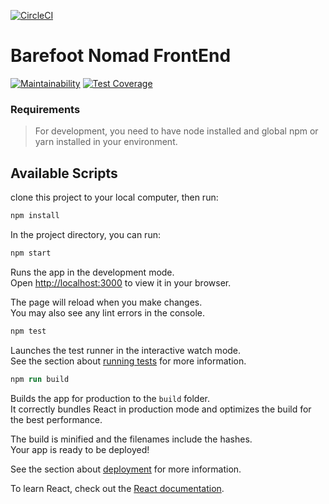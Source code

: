 [![CircleCI](https://circleci.com/gh/atlp-rwanda/elites-bn-fe/tree/dev.svg?style=svg&circle-token=f02327d66245fdb7fe005f489db5b9e1cd11ee3c)](https://circleci.com/gh/atlp-rwanda/elites-bn-fe/tree/dev)
# Barefoot Nomad FrontEnd
[![Maintainability](https://api.codeclimate.com/v1/badges/fbfe351329ae4b62a71e/maintainability)](https://codeclimate.com/github/atlp-rwanda/elites-bn-fe/maintainability) [![Test Coverage](https://api.codeclimate.com/v1/badges/fbfe351329ae4b62a71e/test_coverage)](https://codeclimate.com/github/atlp-rwanda/elites-bn-fe/test_coverage)
### Requirements

> For development, you need to have node installed and global npm or yarn installed in your environment.

## Available Scripts

clone this project to your local computer, then run:

```ps
npm install
```

In the project directory, you can run:

```ps
npm start
```

Runs the app in the development mode.\
Open [http://localhost:3000](http://localhost:3000) to view it in your browser.

The page will reload when you make changes.\
You may also see any lint errors in the console.

```ps
npm test
```

Launches the test runner in the interactive watch mode.\
See the section about [running tests](https://facebook.github.io/create-react-app/docs/running-tests) for more information.

```ps
npm run build
```

Builds the app for production to the `build` folder.\
It correctly bundles React in production mode and optimizes the build for the best performance.

The build is minified and the filenames include the hashes.\
Your app is ready to be deployed!

See the section about [deployment](https://facebook.github.io/create-react-app/docs/deployment) for more information.

To learn React, check out the [React documentation](https://reactjs.org/).
